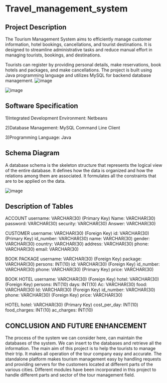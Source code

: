 # Travel_management_system
## Project Description
The Tourism Management System aims to efficiently manage customer information, hotel bookings, cancellations, and tourist destinations. It is designed to streamline administrative tasks and reduce manual effort in managing tourists, bookings, and destinations.

Tourists can register by providing personal details, make reservations, book hotels and packages, and make cancellations. The project is built using Java programming language and utilizes MySQL for backend database management.
![image](https://github.com/kusum0001/travel_management_system/assets/69834578/08dd0dbc-599e-4e58-a38c-a21d3a7eaa7e)

![image](https://github.com/kusum0001/travel_management_system/assets/69834578/db139551-5350-4c6a-ba21-12e98df03356)


## Software Specification
1)Integrated Development Environment: Netbeans

2)Database Management: MySQL Command Line Client

3)Programming Language: Java

## Schema Diagram
A database schema is the skeleton structure that represents the logical view of the entire database. It defines how the data is organized and how the relations among them are associated. It formulates all the constraints that are to be applied on the data.

![image](https://github.com/kusum0001/travel_management_system/assets/69834578/c83f9fc6-775a-4943-b4a1-ad34476268c1)

## Description of Tables

ACCOUNT
username: VARCHAR(30) (Primary Key)
Name: VARCHAR(30)
password: VARCHAR(30)
security: VARCHAR(30)
Answer: VARCHAR(30)

CUSTOMER
username: VARCHAR(30) (Foreign Key)
id: VARCHAR(30) (Primary Key)
id_number: VARCHAR(30)
name: VARCHAR(30)
gender: VARCHAR(30)
country: VARCHAR(30)
address: VARCHAR(30)
phone: VARCHAR(30)
email: VARCHAR(30)

BOOK PACKAGE
username: VARCHAR(30) (Foreign Key)
package: VARCHAR(30)
persons: INT(10)
id: VARCHAR(30) (Foreign Key)
id_number: VARCHAR(30)
phone: VARCHAR(30) (Primary Key)
price: VARCHAR(30)

BOOK HOTEL
username: VARCHAR(30) (Foreign Key)
hotel: VARCHAR(30) (Foreign Key)
persons: INT(10)
days: INT(10)
Ac: VARCHAR(30)
food: VARCHAR(30)
Id: VARCHAR(30) (Foreign Key)
id_number: VARCHAR(30)
phone: VARCHAR(30) (Foreign Key)
price: VARCHAR(30)

HOTEL
hotel: VARCHAR(30) (Primary Key)
cost_per_day: INT(10)
food_charges: INT(10)
ac_charges: INT(10)

## CONCLUSION AND FUTURE ENHANCEMENT 
The process of the system we can consider here, can maintain the databases of the system. We can insert to the databases and retrieve all the information. 
The main aim of this project is to help the tourists to manage their trip. It makes all operation of the tour company easy and accurate. The standalone platform makes tourism management easy by handling requests and providing servers for the customers located at different parts of the various cities. Different modules have been incorporated in this project to handle different parts and sector of the tour management field.

